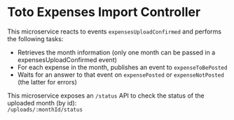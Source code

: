 # Toto Expenses Import Controller
This microservice reacts to events `expensesUploadConfirmed` and performs the following tasks:
 * Retrieves the month information (only one month can be passed in a expensesUploadConfirmed event)
 * For each expense in the month, publishes an event to `expenseToBePosted`
 * Waits for an answer to that event on `expensePosted` or `expenseNotPosted` (the latter for errors)

This microservice exposes an `/status` API to check the status of the uploaded month (by id): <br/>
`/uploads/:monthId/status`
